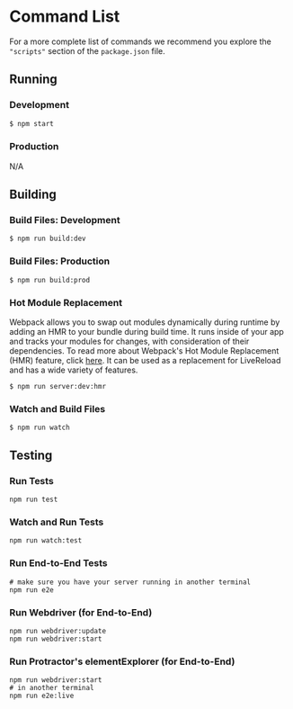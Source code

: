 # Command List
For a more complete list of commands we recommend you explore the `"scripts"` section of the `package.json` file.

## Running

### Development
```bash
$ npm start
```

### Production
N/A

## Building

### Build Files: Development
```
$ npm run build:dev
```

### Build Files: Production
```
$ npm run build:prod
```

### Hot Module Replacement
Webpack allows you to swap out modules dynamically during runtime by adding an HMR to your bundle during build time. It runs inside of your app and tracks your modules for changes, with consideration of their dependencies. To read more about Webpack's Hot Module Replacement (HMR) feature, click [here](http://webpack.github.io/docs/hot-module-replacement-with-webpack.html). It can be used as a replacement for LiveReload and has a wide variety of features.
```
$ npm run server:dev:hmr
```

### Watch and Build Files
```
$ npm run watch
```


## Testing

### Run Tests
```
npm run test
```

### Watch and Run Tests
```
npm run watch:test
```

### Run End-to-End Tests
```
# make sure you have your server running in another terminal
npm run e2e
```

### Run Webdriver (for End-to-End)
```
npm run webdriver:update
npm run webdriver:start
```

### Run Protractor's elementExplorer (for End-to-End)
```
npm run webdriver:start
# in another terminal
npm run e2e:live
```

